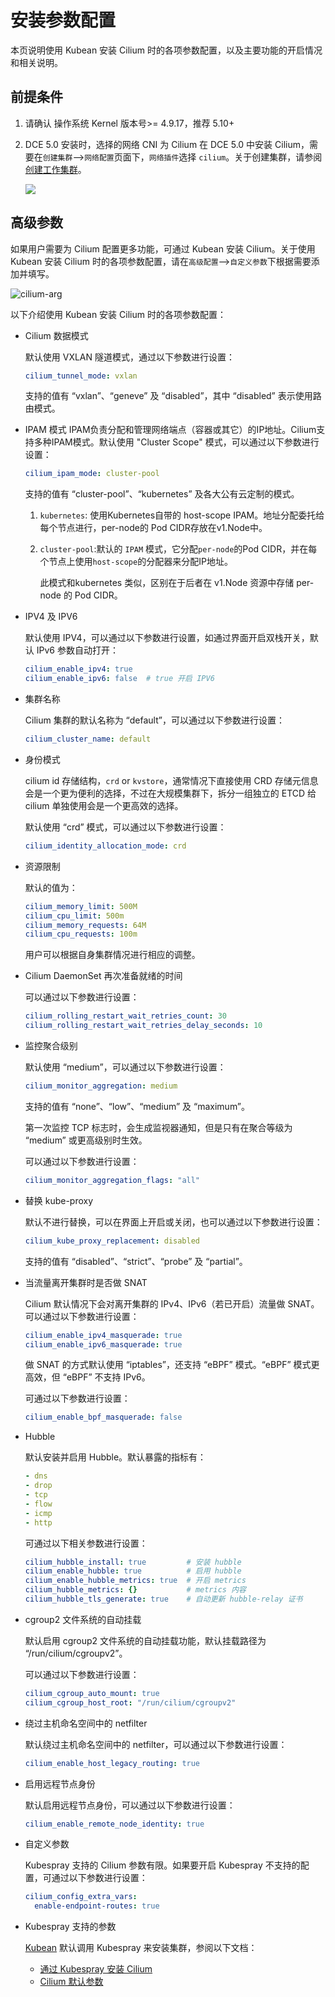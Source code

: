 # 安装参数配置

本页说明使用 Kubean 安装 Cilium 时的各项参数配置，以及主要功能的开启情况和相关说明。

## 前提条件

1. 请确认 操作系统 Kernel 版本号\>= 4.9.17，推荐 5.10+

2. DCE 5.0 安装时，选择的网络 CNI 为 Cilium 
   在 DCE 5.0 中安装 Cilium，需要在`创建集群`—>`网络配置`页面下，`网络插件`选择 `cilium`。关于创建集群，请参阅[创建工作集群](../../../kpanda/user-guide/clusters/create-cluster.md)。

   ![](https://docs.daocloud.io/daocloud-docs-images/docs/network/images/cilium-install1.jpg)

## 高级参数

如果用户需要为 Cilium 配置更多功能，可通过 Kubean 安装 Cilium。关于使用 Kubean 安装 Cilium 时的各项参数配置，请在`高级配置`—>`自定义参数`下根据需要添加并填写。

![cilium-arg](https://docs.daocloud.io/daocloud-docs-images/docs/network/images/cilium-install2.png)

以下介绍使用 Kubean 安装 Cilium 时的各项参数配置：

- Cilium 数据模式

    默认使用 VXLAN 隧道模式，通过以下参数进行设置：

    ```yaml
    cilium_tunnel_mode: vxlan
    ```

    支持的值有 “vxlan”、“geneve” 及 “disabled”，其中 “disabled” 表示使用路由模式。

- IPAM 模式
    IPAM负责分配和管理网络端点（容器或其它）的IP地址。Cilium支持多种IPAM模式。默认使用 "Cluster Scope" 模式，可以通过以下参数进行设置：

    ```yaml
    cilium_ipam_mode: cluster-pool
    ```

    支持的值有 “cluster-pool”、“kubernetes” 及各大公有云定制的模式。

    1. `kubernetes`:  使用Kubernetes自带的 host-scope IPAM。地址分配委托给每个节点进行，per-node的 Pod CIDR存放在v1.Node中。

    2. `cluster-pool`:默认的 `IPAM` 模式，它分配`per-node`的Pod CIDR，并在每个节点上使用`host-scope`的分配器来分配IP地址。

       此模式和kubernetes 类似，区别在于后者在 v1.Node 资源中存储 per-node 的 Pod CIDR。

- IPV4 及 IPV6

    默认使用 IPV4，可以通过以下参数进行设置，如通过界面开启双栈开关，默认 IPv6 参数自动打开：

    ```yaml
    cilium_enable_ipv4: true
    cilium_enable_ipv6: false  # true 开启 IPV6
    ```

- 集群名称

    Cilium 集群的默认名称为 “default”，可以通过以下参数进行设置：

    ```yaml
    cilium_cluster_name: default
    ```

- 身份模式

    cilium id 存储结构，`crd` or `kvstore`，通常情况下直接使用 CRD 存储元信息会是一个更为便利的选择，不过在大规模集群下，拆分一组独立的 ETCD 给 cilium 单独使用会是一个更高效的选择。

    默认使用 “crd” 模式，可以通过以下参数进行设置：
    
    ```yaml
    cilium_identity_allocation_mode: crd
    ```


- 资源限制

    默认的值为：

    ```yaml
    cilium_memory_limit: 500M
    cilium_cpu_limit: 500m
    cilium_memory_requests: 64M
    cilium_cpu_requests: 100m
    ```

    用户可以根据自身集群情况进行相应的调整。

- Cilium DaemonSet 再次准备就绪的时间

    可以通过以下参数进行设置：

    ```yaml
    cilium_rolling_restart_wait_retries_count: 30
    cilium_rolling_restart_wait_retries_delay_seconds: 10
    ```

- 监控聚合级别

    默认使用 “medium”，可以通过以下参数进行设置：

    ```yaml
    cilium_monitor_aggregation: medium
    ```

    支持的值有 “none”、“low”、“medium” 及 “maximum”。

    第一次监控 TCP 标志时，会生成监视器通知，但是只有在聚合等级为 “medium” 或更高级别时生效。

    可以通过以下参数进行设置：

    ```yaml
    cilium_monitor_aggregation_flags: "all"
    ```

- 替换 kube-proxy

    默认不进行替换，可以在界面上开启或关闭，也可以通过以下参数进行设置：

    ```yaml
    cilium_kube_proxy_replacement: disabled
    ```

    支持的值有 “disabled”、“strict”、“probe” 及 “partial”。

- 当流量离开集群时是否做 SNAT

    Cilium 默认情况下会对离开集群的 IPv4、IPv6（若已开启）流量做 SNAT。可以通过以下参数进行设置：

    ```yaml
    cilium_enable_ipv4_masquerade: true
    cilium_enable_ipv6_masquerade: true
    ```

    做 SNAT 的方式默认使用 “iptables”，还支持 “eBPF” 模式。“eBPF” 模式更高效，但 “eBPF” 不支持 IPv6。

    可通过以下参数进行设置：

    ```yaml
    cilium_enable_bpf_masquerade: false
    ```

- Hubble

    默认安装并启用 Hubble。默认暴露的指标有：

    ```yaml
    - dns
    - drop
    - tcp
    - flow
    - icmp
    - http
    ```

    可通过以下相关参数进行设置：

    ```yaml
    cilium_hubble_install: true         # 安装 hubble
    cilium_enable_hubble: true          # 启用 hubble
    cilium_enable_hubble_metrics: true  # 开启 metrics
    cilium_hubble_metrics: {}           # metrics 内容
    cilium_hubble_tls_generate: true    # 自动更新 hubble-relay 证书
    ```

- cgroup2 文件系统的自动挂载

    默认启用 cgroup2 文件系统的自动挂载功能，默认挂载路径为 “/run/cilium/cgroupv2”。

    可以通过以下参数进行设置：

    ```yaml
    cilium_cgroup_auto_mount: true
    cilium_cgroup_host_root: "/run/cilium/cgroupv2"
    ```

- 绕过主机命名空间中的 netfilter

    默认绕过主机命名空间中的 netfilter，可以通过以下参数进行设置：

    ```yaml
    cilium_enable_host_legacy_routing: true
    ```

- 启用远程节点身份

    默认启用远程节点身份，可以通过以下参数进行设置：

    ```yaml
    cilium_enable_remote_node_identity: true
    ```

- 自定义参数

    Kubespray 支持的 Cilium 参数有限。如果要开启 Kubespray 不支持的配置，可通过以下参数进行设置：

    ```yaml
    cilium_config_extra_vars:
      enable-endpoint-routes: true
    ```

- Kubespray 支持的参数

    [Kubean](../../../community/kubean.md) 默认调用 Kubespray 来安装集群，参阅以下文档：

    - [通过 Kubespray 安装 Cilium](https://github.com/kubernetes-sigs/kubespray/blob/master/docs/cilium.md)
    - [Cilium 默认参数](https://github.com/kubernetes-sigs/kubespray/blob/b289f533b3b49ecf03baf755bd18b2da48608b3f/roles/network_plugin/cilium/defaults/main.yml)
